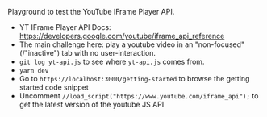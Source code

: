 Playground to test the YouTube IFrame Player API.

- YT IFrame Player API Docs: https://developers.google.com/youtube/iframe_api_reference
- The main challenge here: play a youtube video in an "non-focused"(/"inactive") tab with no user-interaction.
- `git log yt-api.js` to see where `yt-api.js` comes from.
- `yarn dev`
- Go to `https://localhost:3000/getting-started` to browse the getting started code snippet
- Uncomment `//load_script("https://www.youtube.com/iframe_api");` to get the latest version of the youtube JS API
